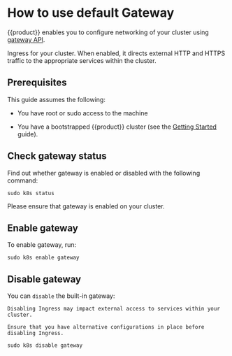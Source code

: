 # How to use default Gateway

<!-- does gateway get a capital letter - like ingress -->

<!-- what does gateway do -->

{{product}} enables you to configure networking of your cluster using
[gateway API].

<!-- enabled by default ? -->

Ingress for your cluster. When enabled, it directs external HTTP and HTTPS
traffic to the appropriate services within the cluster.



## Prerequisites

This guide assumes the following:

- You have root or sudo access to the machine

- You have a bootstrapped {{product}} cluster
(see the [Getting Started][getting-started-guide] guide).

## Check gateway status

Find out whether gateway is enabled or disabled with the following command:

```
sudo k8s status
```

Please ensure that gateway is enabled on your cluster.

## Enable gateway

To enable gateway, run:

```
sudo k8s enable gateway
```

###

<!-- is there anything else needed with gateway config -->

## Disable gateway

You can `disable` the built-in gateway:

<!-- are there any warnings for gateway -->

```{warning}
Disabling Ingress may impact external access to services within your cluster.

Ensure that you have alternative configurations in place before disabling Ingress.
```

```
sudo k8s disable gateway
```
<!-- LINKS -->
[gateway API]:https://gateway-api.sigs.k8s.io/
[getting-started-guide]: ../../tutorial/getting-started
[kubectl-guide]: ../../tutorial/kubectl
